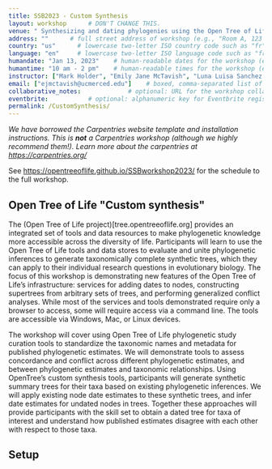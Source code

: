 ```yaml
---
title: SSB2023 - Custom Synthesis
layout: workshop      # DON'T CHANGE THIS.
venue: " Synthesizing and dating phylogenies using the Open Tree of Life, SSB UNAM 2023"        # brief name of host site without address (e.g., "Euphoric State University")
address: ""      # full street address of workshop (e.g., "Room A, 123 Forth Street, Blimingen, Euphoria")
country: "us"      # lowercase two-letter ISO country code such as "fr" (see https://en.wikipedia.org/wiki/ISO_3166-1#Current_codes)
language: "en"     # lowercase two-letter ISO language code such as "fr" (see https://en.wikipedia.org/wiki/List_of_ISO_639-1_codes)
humandate: "Jan 13, 2023"    # human-readable dates for the workshop (e.g., "Feb 17-18, 2020")
humantime: "10 am - 2 pm"    # human-readable times for the workshop (e.g., "9:00 am - 4:30 pm")
instructor: ["Mark Holder", "Emily Jane McTavish", "Luna Luisa Sanchez Reyes", "Ben Redelings"] # boxed, comma-separated list of instructors' names as strings, like ["Kay McNulty", "Betty Jennings", "Betty Snyder"]
email: ["ejmctavish@ucmerced.edu"]    # boxed, comma-separated list of contact email addresses for the host, lead instructor, or whoever else is handling questions, like ["marlyn.wescoff@example.org", "fran.bilas@example.org", "ruth.lichterman@example.org"]
collaborative_notes:             # optional: URL for the workshop collaborative notes, e.g. an Etherpad or Google Docs document (e.g., https://pad.carpentries.org/2015-01-01-euphoria)
eventbrite:           # optional: alphanumeric key for Eventbrite registration, e.g., "1234567890AB" (if Eventbrite is being used)
permalink: /CustomSynthesis/
---
```


*We have borrowed the Carpentries website template and installation instructions. This is **not** a Carpentries workshop (although we highly recommend them!). Learn more about the carpentries at https://carpentries.org/*

See https://opentreeoflife.github.io/SSBworkshop2023/ for the schedule to the full workshop.

<h2 id="general">Open Tree of Life "Custom synthesis"</h2>


The (Open Tree of Life project)[tree.opentreeoflife.org] provides an integrated set of tools and data resources to make phylogenetic knowledge more accessible across the diversity of life. Participants will learn to use the Open Tree of Life tools and data stores to evaluate and unite phylogenetic inferences to generate taxonomically complete synthetic trees, which they can apply to their individual research questions in evolutionary biology. The focus of this workshop is demonstrating new features of the Open Tree of Life’s infrastructure: services for adding dates to nodes, constructing supertrees from arbitrary sets of trees, and performing generalized conflict analyses. While most of the services and tools demonstrated require only a browser to access, some will require access via a command line. The tools are accessible via Windows, Mac, or Linux devices.

The workshop will cover using Open Tree of Life phylogenetic study curation tools to standardize the taxonomic names and metadata for published phylogenetic estimates. We will demonstrate tools to assess concordance and conflict across different phylogenetic estimates, and between phylogenetic estimates and taxonomic relationships. Using OpenTree’s custom synthesis tools, participants will generate synthetic summary trees for their taxa based on existing phylogenetic inferences. We will apply existing node date estimates to these synthetic trees, and infer date estimates for undated nodes in trees. Together these approaches will provide participants with the skill set to obtain a dated tree for taxa of interest and understand how published estimates disagree with each other with respect to those taxa.     



<h2 id="setup">Setup</h2>
